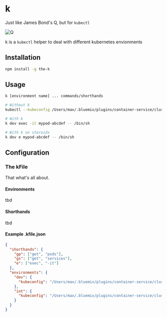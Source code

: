 # k

Just like James Bond's Q, but for `kubectl`

![Q](https://media.giphy.com/media/1jkV4Ruc4bm7hUn262/giphy.gif)

k is a `kubectl` helper to deal with different kubernetes envionments

## Installation

```bash
npm install -g the-k
```

## Usage

```bash
k [environment name] ... commands/shorthands
```

```bash
# Without k
kubectl --kubeconfig /Users/max/.bluemix/plugins/container-service/clusters/moo-dev/moo-dev.yml exec -it mypod-abcdef -- /bin/sh

# With k
k dev exec -it mypod-abcdef -- /bin/sh

# With k on steroids
k dev e mypod-abcdef -- /bin/sh
```

## Configuration

### The kFile

That what's all about.

#### Environments

tbd

#### Shorthands

tbd

#### Example .kfile.json

```json
{
  "shorthands": {
    "gp": ["get", "pods"],
    "gs": ["get", "services"],
    "e": ["exec", "-it"]
  },
  "environments": {
    "dev": {
      "kubeconfig": "/Users/max/.bluemix/plugins/container-service/clusters/moo-dev/moo-dev.yml"
    },
    "int": {
      "kubeconfig": "/Users/max/.bluemix/plugins/container-service/clusters/moo-int/moo-int.yml"
    }
  }
}
```
